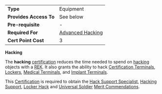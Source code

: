 |                        |                                         |
| ---------------------- | --------------------------------------- |
| **Type**               | Equipment                               |
| **Provides Access To** | See below                               |
| **Pre-requisite**      | \-                                      |
| **Required For**       | [Advanced Hacking](Advanced_Hacking.md) |
| **Cert Point Cost**    | 3                                       |

**Hacking**

The **hacking** [certification](Certification.md) reduces the time needed to
spend on [hacking](../terminology/Hack.md) objects with a
[REK](../weapons/Remote_Electronics_Kit.md). It also grants the ability to hack
[Certification Terminals](../items/Certification_Terminal.md),
[Lockers](../items/Lockers.md),
[Medical Terminals](../items/Medical_Terminal.md), and
[Implant Terminals](../items/Implant_Terminal.md).

This [Certification](Certification.md) is required to obtain the
[Hack Support Specialist](../merits/Hack_Support_Specialist.md),
[Hacking Support](../merits/Hacking_Support.md),
[Locker Hack](../merits/Locker_Hack.md) and
[Universal Soldier](../merits/Universal_Soldier.md)
[Merit Commendations](../merits/Merit_Commendations.md).


